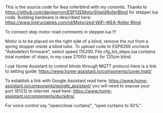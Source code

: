 This is the source code for Ikea rollerblind with my commits.
Thanks to https://github.com/danjperron/ESP12EMotorShieldRollerBlind for stepper.lua code.
Building hardware is described here: https://www.instructables.com/id/Motorized-WiFi-IKEA-Roller-Blind

To connect step motor read comments in stepper.lua !!!

Motor is to be placed on the right side of a blind, remove the nut from a spring stopper inside a blind tube.
To upload code to ESP8266 uncheck "Autodetect firmware", select speed 115200.
File cfg_tot_steps.lua contains total number of steps, in my case 27000 steps for 120cm blind.

I use Home Assistant to control blinds through MQTT protocol
Here is a link to setting guide: 
https://www.home-assistant.io/components/cover.mqtt/

To establish a link with Google Assistant read here: 
https://www.home-assistant.io/components/google_assistant/
you will need to expose your port (8123) to internet.
read here:
https://www.home-assistant.io/components/duckdns/

For voice control say "open/close curtains", "open curtains to 50%".
